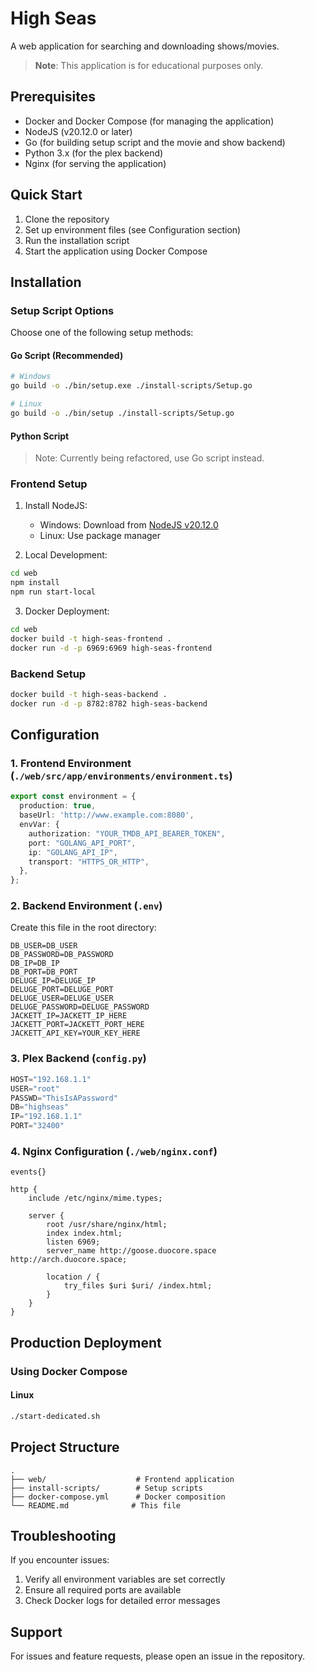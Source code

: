 # High Seas

A web application for searching and downloading shows/movies.

> **Note**: This application is for educational purposes only.

## Prerequisites

- Docker and Docker Compose (for managing the application)
- NodeJS (v20.12.0 or later)
- Go (for building setup script and the movie and show backend)
- Python 3.x (for the plex backend)
- Nginx (for serving the application)

## Quick Start

1. Clone the repository
2. Set up environment files (see Configuration section)
3. Run the installation script
4. Start the application using Docker Compose

## Installation

### Setup Script Options

Choose one of the following setup methods:

#### Go Script (Recommended)
```bash
# Windows
go build -o ./bin/setup.exe ./install-scripts/Setup.go

# Linux
go build -o ./bin/setup ./install-scripts/Setup.go
```

#### Python Script
> Note: Currently being refactored, use Go script instead.

### Frontend Setup

1. Install NodeJS:
   - Windows: Download from [NodeJS v20.12.0](https://nodejs.org/dist/v20.12.0/node-v20.12.0-x64.msi)
   - Linux: Use package manager

2. Local Development:
```bash
cd web
npm install
npm run start-local
```

3. Docker Deployment:
```bash
cd web
docker build -t high-seas-frontend .
docker run -d -p 6969:6969 high-seas-frontend
```

### Backend Setup

```bash
docker build -t high-seas-backend .
docker run -d -p 8782:8782 high-seas-backend
```

## Configuration

### 1. Frontend Environment (`./web/src/app/environments/environment.ts`)

```typescript
export const environment = {
  production: true,
  baseUrl: 'http://www.example.com:8080',
  envVar: {
    authorization: "YOUR_TMDB_API_BEARER_TOKEN",
    port: "GOLANG_API_PORT",
    ip: "GOLANG_API_IP",
    transport: "HTTPS_OR_HTTP",
  },
};
```

### 2. Backend Environment (`.env`)

Create this file in the root directory:
```env
DB_USER=DB_USER
DB_PASSWORD=DB_PASSWORD
DB_IP=DB_IP
DB_PORT=DB_PORT
DELUGE_IP=DELUGE_IP
DELUGE_PORT=DELUGE_PORT
DELUGE_USER=DELUGE_USER
DELUGE_PASSWORD=DELUGE_PASSWORD
JACKETT_IP=JACKETT_IP_HERE
JACKETT_PORT=JACKETT_PORT_HERE
JACKETT_API_KEY=YOUR_KEY_HERE
```

### 3. Plex Backend (`config.py`)
```python
HOST="192.168.1.1"
USER="root"
PASSWD="ThisIsAPassword"
DB="highseas"
IP="192.168.1.1"
PORT="32400"
```

### 4. Nginx Configuration (`./web/nginx.conf`)

```nginx
events{}

http {
    include /etc/nginx/mime.types;

    server {
        root /usr/share/nginx/html;
        index index.html;
        listen 6969;
        server_name http://goose.duocore.space http://arch.duocore.space;

        location / {
            try_files $uri $uri/ /index.html;
        }
    }
}
```

## Production Deployment

### Using Docker Compose

#### Linux
```bash
./start-dedicated.sh
```

## Project Structure

```
.
├── web/                    # Frontend application
├── install-scripts/        # Setup scripts
├── docker-compose.yml      # Docker composition
└── README.md              # This file
```

## Troubleshooting

If you encounter issues:
1. Verify all environment variables are set correctly
2. Ensure all required ports are available
3. Check Docker logs for detailed error messages

## Support

For issues and feature requests, please open an issue in the repository.
